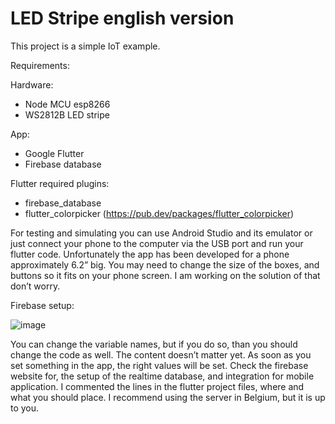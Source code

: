 # LED Stripe english version

This project is a simple IoT example.

Requirements:

Hardware:
* Node MCU esp8266
* WS2812B LED stripe

App:
* Google Flutter
* Firebase database

Flutter required plugins:
* firebase_database
* flutter_colorpicker (https://pub.dev/packages/flutter_colorpicker)

For testing and simulating you can use Android Studio and its emulator or just connect your phone to the computer via the USB port and run your flutter code.
Unfortunately the app has been developed for a phone approximately 6.2” big. You may need to change the size of the boxes, and buttons so it fits on your phone screen. I am working on the solution of that don’t worry.


Firebase setup:

![image](https://user-images.githubusercontent.com/73818926/112961705-e83cc600-9145-11eb-9863-8afe78e1d61f.png)


You can change the variable names, but if you do so, than you should change the code as well. The content doesn’t matter yet. As soon as you set something in the app, the right values will be set.
Check the firebase website for, the setup of the realtime database, and integration for mobile application.
I commented the lines in the flutter project files, where and what you should place.
I recommend using the server in Belgium, but it is up to you. 


